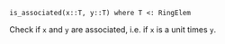 ```
is_associated(x::T, y::T) where T <: RingElem
```

Check if `x` and `y` are associated, i.e. if `x` is a unit times `y`.
